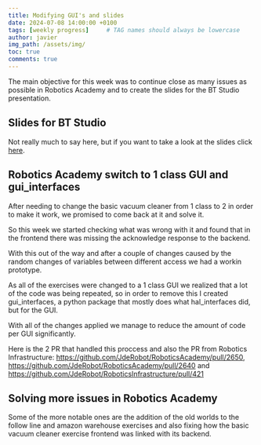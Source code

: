 ```yaml
---
title: Modifying GUI's and slides 
date: 2024-07-08 14:00:00 +0100
tags: [weekly progress]     # TAG names should always be lowercase
author: javier
img_path: /assets/img/
toc: true
comments: true
---
```


The main objective for this week was to continue close as many issues as possible in Robotics Academy and to create the slides for the BT Studio presentation.

## Slides for BT Studio

Not really much to say here, but if you want to take a look at the slides click [here](https://github.com/JdeRobot/bt-studio/pull/127).

## Robotics Academy switch to 1 class GUI and gui_interfaces

After needing to change the basic vacuum cleaner from 1 class to 2 in order to make it work, we promised to come back at it and solve it.

So this week we started checking what was wrong with it and found that in the frontend there was missing the acknowledge response to the backend.

With this out of the way and after a couple of changes caused by the random changes of variables between different access we had a workin prototype.

As all of the exercises were changed to a 1 class GUI we realized that a lot of the code was being repeated, so in order to remove this I created gui_interfaces, a python package that mostly does what hal_interfaces did, but for the GUI.

With all of the changes applied we manage to reduce the amount of code per GUI significantly.

Here is the 2 PR that handled this proccess and also the PR from Robotics Infrastructure: https://github.com/JdeRobot/RoboticsAcademy/pull/2650, https://github.com/JdeRobot/RoboticsAcademy/pull/2640 and https://github.com/JdeRobot/RoboticsInfrastructure/pull/421

## Solving more issues in Robotics Academy

Some of the more notable ones are the addition of the old worlds to the follow line and amazon warehouse exercises and also fixing how the basic vacuum cleaner exercise frontend was linked with its backend.
